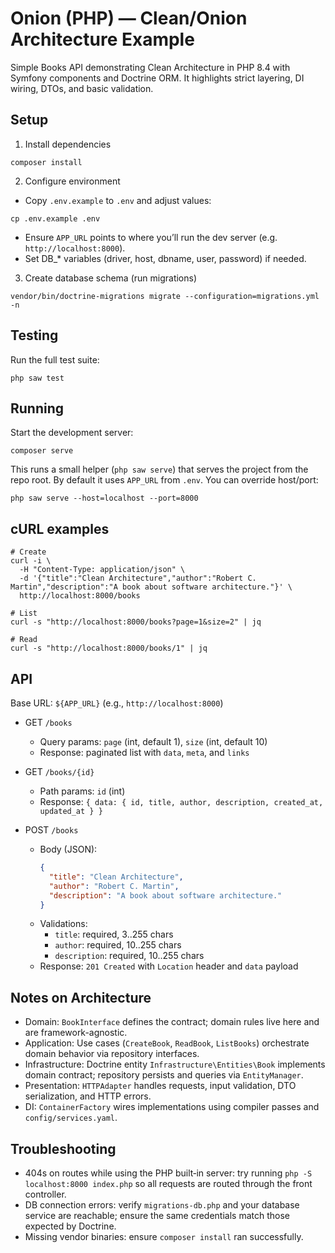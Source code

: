 # Onion (PHP) — Clean/Onion Architecture Example

Simple Books API demonstrating Clean Architecture in PHP 8.4 with Symfony components and Doctrine ORM. 
It highlights strict layering, DI wiring, DTOs, and basic validation.

## Setup
1) Install dependencies

```shell
composer install
```

2) Configure environment

- Copy `.env.example` to `.env` and adjust values:

```shell
cp .env.example .env
```

- Ensure `APP_URL` points to where you’ll run the dev server (e.g. `http://localhost:8000`).
- Set DB_* variables (driver, host, dbname, user, password) if needed.

3) Create database schema (run migrations)

```shell
vendor/bin/doctrine-migrations migrate --configuration=migrations.yml -n
```

## Testing

Run the full test suite:

```shell
php saw test
```

## Running

Start the development server:

```shell
composer serve
```

This runs a small helper (`php saw serve`) that serves the project from the repo root. By default it uses `APP_URL` from `.env`. You can override host/port:

```shell
php saw serve --host=localhost --port=8000
```

## cURL examples

```shell
# Create
curl -i \
  -H "Content-Type: application/json" \
  -d '{"title":"Clean Architecture","author":"Robert C. Martin","description":"A book about software architecture."}' \
  http://localhost:8000/books
```

```shell
# List
curl -s "http://localhost:8000/books?page=1&size=2" | jq
```

```shell
# Read
curl -s "http://localhost:8000/books/1" | jq
```

## API
Base URL: `${APP_URL}` (e.g., `http://localhost:8000`)

- GET `/books`
  - Query params: `page` (int, default 1), `size` (int, default 10)
  - Response: paginated list with `data`, `meta`, and `links`

- GET `/books/{id}`
  - Path params: `id` (int)
  - Response: `{ data: { id, title, author, description, created_at, updated_at } }`

- POST `/books`
  - Body (JSON):
    ```json
    {
      "title": "Clean Architecture",
      "author": "Robert C. Martin",
      "description": "A book about software architecture."
    }
    ```
  - Validations:
    - `title`: required, 3..255 chars
    - `author`: required, 10..255 chars
    - `description`: required, 10..255 chars
  - Response: `201 Created` with `Location` header and `data` payload

## Notes on Architecture
- Domain: `BookInterface` defines the contract; domain rules live here and are framework-agnostic.
- Application: Use cases (`CreateBook`, `ReadBook`, `ListBooks`) orchestrate domain behavior via repository interfaces.
- Infrastructure: Doctrine entity `Infrastructure\Entities\Book` implements domain contract; repository persists and queries via `EntityManager`.
- Presentation: `HTTPAdapter` handles requests, input validation, DTO serialization, and HTTP errors.
- DI: `ContainerFactory` wires implementations using compiler passes and `config/services.yaml`.

## Troubleshooting
- 404s on routes while using the PHP built‑in server: try running `php -S localhost:8000 index.php` so all requests are routed through the front controller.
- DB connection errors: verify `migrations-db.php` and your database service are reachable; ensure the same credentials match those expected by Doctrine.
- Missing vendor binaries: ensure `composer install` ran successfully.

